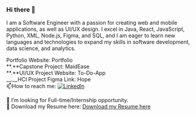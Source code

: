 ### Hi there 👋

I am a Software Engineer with a passion for creating web and mobile applications, as well as UI/UX design. I excel in Java, React, JavaScript, Python, XML, Node.js, Figma, and SQL, and I am eager to learn new languages and technologies to expand my skills in software development, data science, and analytics.


 Portfolio Website: Portfolio  
**.**Capstone Project: MaidEase  
**.**UI/UX Project Website: To-Do-App  
__.__HCI Project Figma Link: Hope  
📫How to reach me: [![LinkedIn](https://img.shields.io/badge/LinkedIn-Connect-blue)](https://www.linkedin.com/in/bhakti-palkar/)  
  
🤔 I’m looking for Full-time/Internship opportunity.  
📓 Download my Resume here: [Download my Resume here](https://github.com/Bhaktipalkar/Bhaktipalkar/blob/main/Resume_Bhakti_Palkar.pdf)
  
